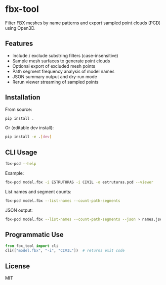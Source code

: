 # fbx-tool

Filter FBX meshes by name patterns and export sampled point clouds (PCD) using Open3D.

## Features
- Include / exclude substring filters (case-insensitive)
- Sample mesh surfaces to generate point clouds
- Optional export of excluded mesh points
- Path segment frequency analysis of model names
- JSON summary output and dry-run mode
- Rerun viewer streaming of sampled points

## Installation
From source:
```bash
pip install .
```
Or (editable dev install):
```bash
pip install -e .[dev]
```

## CLI Usage
```bash
fbx-pcd --help
```
Example:
```bash
fbx-pcd model.fbx -i ESTRUTURAS -i CIVIL -o estruturas.pcd --viewer
```
List names and segment counts:
```bash
fbx-pcd model.fbx --list-names --count-path-segments
```
JSON output:
```bash
fbx-pcd model.fbx --list-names --count-path-segments --json > names.json
```

## Programmatic Use
```python
from fbx_tool import cli
cli(["model.fbx", "-i", "CIVIL"])  # returns exit code
```

## License
MIT
